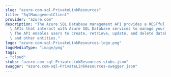 ```yaml
---
slug: "azure-com-sql-PrivateLinkResources"
title: "SqlManagementClient"
provider: "azure.com"
description: "The Azure SQL Database management API provides a RESTful set of web\
  \ APIs that interact with Azure SQL Database services to manage your databases.\
  \ The API enables users to create, retrieve, update, and delete databases, servers,\
  \ and other entities."
logo: "azure.com-sql-PrivateLinkResources-logo.png"
logoMediaType: "image/png"
tags:
- "cloud"
stubs: "azure.com-sql-PrivateLinkResources-stubs.json"
swagger: "azure.com-sql-PrivateLinkResources-swagger.json"
---
```


